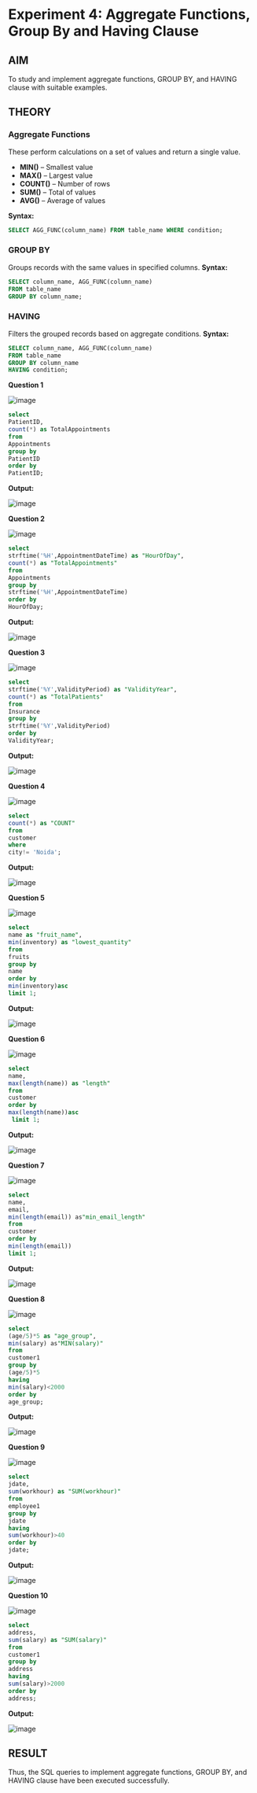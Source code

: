 # Experiment 4: Aggregate Functions, Group By and Having Clause

## AIM
To study and implement aggregate functions, GROUP BY, and HAVING clause with suitable examples.

## THEORY

### Aggregate Functions
These perform calculations on a set of values and return a single value.

- **MIN()** – Smallest value  
- **MAX()** – Largest value  
- **COUNT()** – Number of rows  
- **SUM()** – Total of values  
- **AVG()** – Average of values

**Syntax:**
```sql
SELECT AGG_FUNC(column_name) FROM table_name WHERE condition;
```
### GROUP BY
Groups records with the same values in specified columns.
**Syntax:**
```sql
SELECT column_name, AGG_FUNC(column_name)
FROM table_name
GROUP BY column_name;
```
### HAVING
Filters the grouped records based on aggregate conditions.
**Syntax:**
```sql
SELECT column_name, AGG_FUNC(column_name)
FROM table_name
GROUP BY column_name
HAVING condition;
```

**Question 1**

![image](https://github.com/user-attachments/assets/8a9c6661-e5bd-46b6-b283-e6fd3f317853)

```sql
select 
PatientID,
count(*) as TotalAppointments
from
Appointments
group by
PatientID
order by
PatientID;
```

**Output:**

![image](https://github.com/user-attachments/assets/d972e1a7-41ef-4964-ba2a-faa8eb92b02b)

**Question 2**

![image](https://github.com/user-attachments/assets/034ff13b-61bd-46b2-b6c7-563ef4abee7f)


```sql
select
strftime('%H',AppointmentDateTime) as "HourOfDay",
count(*) as "TotalAppointments"
from
Appointments
group by
strftime('%H',AppointmentDateTime)
order by
HourOfDay;
```

**Output:**

![image](https://github.com/user-attachments/assets/a10934b3-bb65-4256-93ca-076c8d949a4f)

**Question 3**

![image](https://github.com/user-attachments/assets/aa95aa42-4a38-440e-89e9-766814336c17)


```sql
select
strftime('%Y',ValidityPeriod) as "ValidityYear",
count(*) as "TotalPatients"
from
Insurance 
group by
strftime('%Y',ValidityPeriod)
order by
ValidityYear;
```

**Output:**

![image](https://github.com/user-attachments/assets/56f00a4c-18c1-4a7c-aeeb-92589f03dfd7)


**Question 4**

![image](https://github.com/user-attachments/assets/fbd62112-c5f7-4677-8f5b-a8c957416a7e)

```sql
select
count(*) as "COUNT"
from
customer
where
city!= 'Noida';
```

**Output:**

![image](https://github.com/user-attachments/assets/a096f6f9-e6b0-46a1-a14a-f5ba697f2c3e)


**Question 5**

![image](https://github.com/user-attachments/assets/2fa46b4c-5434-480b-bb03-9e661bd1a00d)


```sql
select
name as "fruit_name",
min(inventory) as "lowest_quantity"
from
fruits
group by
name
order by
min(inventory)asc
limit 1;
```

**Output:**

![image](https://github.com/user-attachments/assets/775ef9fd-f6ef-43fb-b768-9c126bf90389)

**Question 6**

![image](https://github.com/user-attachments/assets/747ecbda-528d-4267-bc82-0c9d25c9c9c1)


```sql
select
name,
max(length(name)) as "length"
from
customer
order by
max(length(name))asc
 limit 1;
```

**Output:**

![image](https://github.com/user-attachments/assets/cbfb4d43-933c-4c6b-9185-9e1c34a0a019)


**Question 7**

![image](https://github.com/user-attachments/assets/956d5aef-7742-47c1-b45d-8922ea6aa164)


```sql
select
name,
email,
min(length(email)) as"min_email_length"
from
customer
order by
min(length(email))
limit 1;
```

**Output:**

![image](https://github.com/user-attachments/assets/32202734-9d8c-4eba-b1c5-f5c461ebfbaa)

**Question 8**

![image](https://github.com/user-attachments/assets/87fb53d7-4bad-4a4a-835c-f8736a890ec0)


```sql
select 
(age/5)*5 as "age_group",
min(salary) as"MIN(salary)"
from
customer1
group by
(age/5)*5
having
min(salary)<2000
order by
age_group;
```

**Output:**

![image](https://github.com/user-attachments/assets/111bddf3-d72e-4713-862e-60b855da930a)


**Question 9**

![image](https://github.com/user-attachments/assets/b54be57f-fb64-41f2-bf05-bdb6589157e6)

```sql
select
jdate,
sum(workhour) as "SUM(workhour)"
from
employee1
group by
jdate
having
sum(workhour)>40
order by
jdate;
```

**Output:**

![image](https://github.com/user-attachments/assets/bd40229e-f5c4-4418-b648-d708f3276e2c)


**Question 10**

![image](https://github.com/user-attachments/assets/3dd66104-20d3-4e0b-a3b8-583f57262164)

```sql
select
address,
sum(salary) as "SUM(salary)"
from
customer1
group by
address
having
sum(salary)>2000
order by
address;
```

**Output:**

![image](https://github.com/user-attachments/assets/338f6bbe-8352-4127-afc2-5efb2d070a4c)



## RESULT
Thus, the SQL queries to implement aggregate functions, GROUP BY, and HAVING clause have been executed successfully.

